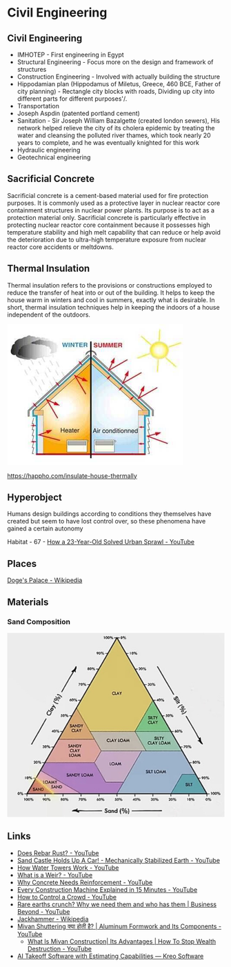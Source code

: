 # Civil Engineering

## Civil Engineering

- IMHOTEP - First engineering in Egypt
- Structural Engineering - Focus more on the design and framework of structures
- Construction Engineering - Involved with actually building the structure
- Hippodamian plan (Hippodamus of Miletus, Greece, 460 BCE, Father of city planning) - Rectangle city blocks with roads, Dividing up city into different parts for different purposes'/.
- Transportation
- Joseph Aspdin (patented portland cement)
- Sanitation - Sir Joseph William Bazalgette (created london sewers), His network helped relieve the city of its cholera epidemic by treating the water and cleansing the polluted river thames, which took nearly 20 years to complete, and he was eventually knighted for this work
- Hydraulic engineering
- Geotechnical engineering

## Sacrificial Concrete

Sacrificial concrete is a cement-based material used for fire protection purposes. It is commonly used as a protective layer in nuclear reactor core containment structures in nuclear power plants. Its purpose is to act as a protection material only. Sacrificial concrete is particularly effective in protecting nuclear reactor core containment because it possesses high temperature stability and high melt capability that can reduce or help avoid the deterioration due to ultra-high temperature exposure from nuclear reactor core accidents or meltdowns.

## Thermal Insulation

Thermal insulation refers to the provisions or constructions employed to reduce the transfer of heat into or out of the building. It helps to keep the house warm in winters and cool in summers, exactly what is desirable. In short, thermal insulation techniques help in keeping the indoors of a house independent of the outdoors.

![image](../../media/Civil-Engineering-image1.jpg)

https://happho.com/insulate-house-thermally

## Hyperobject

Humans design buildings according to conditions they themselves have created but seem to have lost control over, so these phenomena have gained a certain autonomy

Habitat - 67 - [How a 23-Year-Old Solved Urban Sprawl - YouTube](https://www.youtube.com/watch?v=Qwbp9T-WS-I)

## Places

[Doge's Palace - Wikipedia](https://en.wikipedia.org/wiki/Doge%27s_Palace)

## Materials

### Sand Composition

![Sand Composition](../../media/Screenshot%202025-03-13%20at%2011.26.39%20PM.jpg)

## Links

- [Does Rebar Rust? - YouTube](https://www.youtube.com/watch?v=PLF18H9JGHs)
- [Sand Castle Holds Up A Car! - Mechanically Stabilized Earth - YouTube](https://www.youtube.com/watch?v=0olpSN6_TCc)
- [How Water Towers Work - YouTube](https://www.youtube.com/watch?v=yZwfcMSDBHs)
- [What is a Weir? - YouTube](https://www.youtube.com/watch?v=YkR79oDAgOg)
- [Why Concrete Needs Reinforcement - YouTube](https://www.youtube.com/watch?v=cZINeaDjisY)
- [Every Construction Machine Explained in 15 Minutes - YouTube](https://www.youtube.com/watch?v=6CmX4ZmhwPM)
- [How to Control a Crowd - YouTube](https://www.youtube.com/watch?v=C_B09FZwSbA)
- [Rare earths crunch? Why we need them and who has them | Business Beyond - YouTube](https://www.youtube.com/watch?v=cL4YXCKrJJ4)
- [Jackhammer - Wikipedia](https://en.wikipedia.org/wiki/Jackhammer)
- [Mivan Shuttering क्या होती है? | Aluminum Formwork and Its Components - YouTube](https://www.youtube.com/watch?v=lti2g-yAuwQ)
	- [What Is Mivan Construction| Its Advantages | How To Stop Wealth Destruction - YouTube](https://www.youtube.com/watch?v=ylb0Uu659Lo)
- [AI Takeoff Software with Estimating Capabilities — Kreo Software](https://www.kreo.net/)
